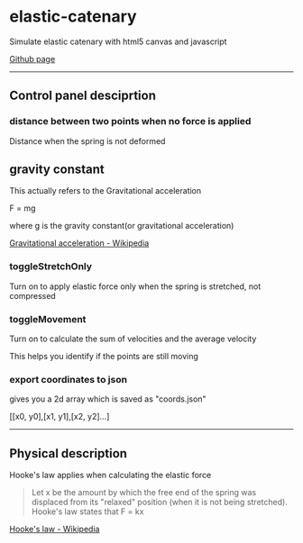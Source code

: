 # elastic-catenary

Simulate elastic catenary with html5 canvas and javascript

[Github page](https://egwkim.github.io/physics/elastic-catenary)

---

## Control panel desciprtion

### distance between two points when no force is applied

Distance when the spring is not deformed

## gravity constant

This actually refers to the Gravitational acceleration

F = mg

where g is the gravity constant(or gravitational acceleration)

[Gravitational acceleration - Wikipedia](https://en.wikipedia.org/wiki/Gravitational_acceleration)

### toggleStretchOnly

Turn on to apply elastic force only when the spring is stretched, not compressed

### toggleMovement

Turn on to calculate the sum of velocities and the average velocity

This helps you identify if the points are still moving

### export coordinates to json

gives you a 2d array which is saved as "coords.json"

[[x0, y0],[x1, y1],[x2, y2]...]

---

## Physical description

Hooke's law applies when calculating the elastic force

> Let x be the amount by which the free end of the spring was displaced from its "relaxed" position (when it is not being stretched). Hooke's law states that F = kx

[Hooke's law - Wikipedia](https://en.wikipedia.org/wiki/Hooke%27s_law#For_linear_springs)
